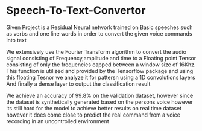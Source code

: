 # Speech-To-Text-Convertor

Given Project is a Residual Neural network trained on Basic speeches such as verbs and one line words in order to convert the given voice commands into text

We extensively use the Fourier Transform algorithm to convert the audio signal consisting of Frequency,amplitude and time to a Floating point Tensor consisting of only the frequencies
capped between a window size of 16Khz. This function is utilized and provided by the Tensorflow package and using this floating Tesnor we analyze it for pattersn using a 1D convolutions layers
And finally a dense layer to output the classification result

We achieve an accuracy of 99.8% on the validation dataset, however since the dataset is synthetically generated based on the persons voice however its still hard for the model to achieve better results
on real time dataset however it does come close to predict the real command from a voice recording in an uncontrolled environment
